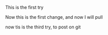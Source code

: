 This is the first try


Now this is the first change, and now I will pull


now tis is the third try, to post on git